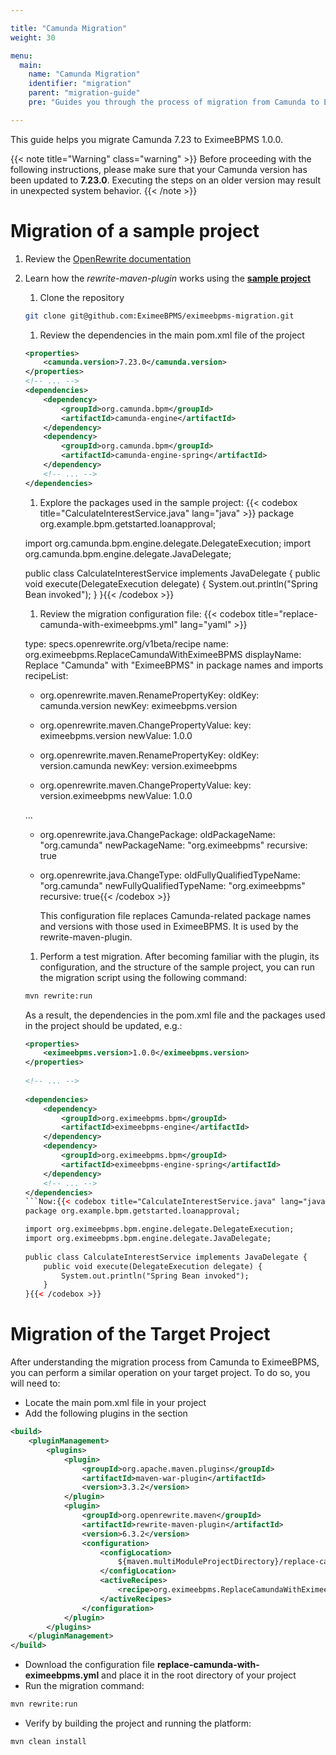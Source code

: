 ```yaml
---

title: "Camunda Migration"
weight: 30

menu:
  main:
    name: "Camunda Migration"
    identifier: "migration"
    parent: "migration-guide"
    pre: "Guides you through the process of migration from Camunda to EximeeBPMS"

---
```


This guide helps you migrate Camunda 7.23 to EximeeBPMS 1.0.0.

{{< note title="Warning" class="warning" >}}
Before proceeding with the following instructions, please make sure that your Camunda version has been updated to **7.23.0**. Executing the steps on an older version may result in unexpected system behavior.
{{< /note >}}


# Migration of a sample project

1. Review the [OpenRewrite documentation](https://docs.openrewrite.org/)
1. Learn how the *rewrite-maven-plugin* works using the **[sample project](https://github.com/EximeeBPMS/eximeebpms-migration)**
	1. Clone the repository 
	```bash
	git clone git@github.com:EximeeBPMS/eximeebpms-migration.git
	```
	
	1. Review the dependencies in the main pom.xml file of the project
	
	```xml
	<properties>
	    <camunda.version>7.23.0</camunda.version>
	</properties>	 
	<!-- ... -->
	<dependencies>
		<dependency>
		    <groupId>org.camunda.bpm</groupId>
		    <artifactId>camunda-engine</artifactId>
		</dependency>
		<dependency>
		    <groupId>org.camunda.bpm</groupId>
		    <artifactId>camunda-engine-spring</artifactId>
		</dependency>
		<!-- ... -->
	</dependencies>
	```
	
	1. Explore the packages used in the sample project:	
	{{< codebox title="CalculateInterestService.java" lang="java" >}}
	package org.example.bpm.getstarted.loanapproval;
 
	import org.camunda.bpm.engine.delegate.DelegateExecution;
	import org.camunda.bpm.engine.delegate.JavaDelegate;
	 
	public class CalculateInterestService implements JavaDelegate {
	    public void execute(DelegateExecution delegate) {
	        System.out.println("Spring Bean invoked");
	    }
	}{{< /codebox >}}
	
	1. Review the migration configuration file:
	{{< codebox title="replace-camunda-with-eximeebpms.yml" lang="yaml" >}}
	
	type: specs.openrewrite.org/v1beta/recipe
	name: org.eximeebpms.ReplaceCamundaWithEximeeBPMS
	displayName: Replace "Camunda" with "EximeeBPMS" in package names and imports
	recipeList:
	 
	  - org.openrewrite.maven.RenamePropertyKey:
	      oldKey: camunda.version
	      newKey: eximeebpms.version
	  - org.openrewrite.maven.ChangePropertyValue:
	      key: eximeebpms.version
	      newValue: 1.0.0
	 
	  - org.openrewrite.maven.RenamePropertyKey:
	      oldKey: version.camunda
	      newKey: version.eximeebpms
	  - org.openrewrite.maven.ChangePropertyValue:
	      key: version.eximeebpms
	      newValue: 1.0.0
	 
	...
	  - org.openrewrite.java.ChangePackage:
	      oldPackageName: "org.camunda"
	      newPackageName: "org.eximeebpms"
	      recursive: true
	  - org.openrewrite.java.ChangeType:
	      oldFullyQualifiedTypeName: "org.camunda"
	      newFullyQualifiedTypeName: "org.eximeebpms"
	      recursive: true{{< /codebox >}}
	      
		This configuration file replaces Camunda-related package names and versions with those used in EximeeBPMS. It is used by the rewrite-maven-plugin.	     

	1. Perform a test migration.
	After becoming familiar with the plugin, its configuration, and the structure of the sample project, you can run the migration script using the following command: 
	```bash
	mvn rewrite:run
	```
	As a result, the dependencies in the pom.xml file and the packages used in the project should be updated, e.g.:

	```xml
	<properties>
    	<eximeebpms.version>1.0.0</eximeebpms.version>
	</properties>         
	 
	<!-- ... --> 
	 
	<dependencies>
	    <dependency>
	        <groupId>org.eximeebpms.bpm</groupId>
	        <artifactId>eximeebpms-engine</artifactId>
	    </dependency>
	    <dependency>
	        <groupId>org.eximeebpms.bpm</groupId>
	        <artifactId>eximeebpms-engine-spring</artifactId>
	    </dependency>
	    <!-- ... -->
	</dependencies>
	```Now:{{< codebox title="CalculateInterestService.java" lang="java" >}}
	package org.example.bpm.getstarted.loanapproval;
 
	import org.eximeebpms.bpm.engine.delegate.DelegateExecution;
	import org.eximeebpms.bpm.engine.delegate.JavaDelegate;
	 
	public class CalculateInterestService implements JavaDelegate {
	    public void execute(DelegateExecution delegate) {
	        System.out.println("Spring Bean invoked");
	    }
	}{{< /codebox >}}
	
# Migration of the Target Project

After understanding the migration process from Camunda to EximeeBPMS, you can perform a similar operation on your target project. To do so, you will need to:

 - Locate the main pom.xml file in your project
 - Add the following plugins in the <build> section

```xml 
<build>
    <pluginManagement>
        <plugins>
            <plugin>
                <groupId>org.apache.maven.plugins</groupId>
                <artifactId>maven-war-plugin</artifactId>
                <version>3.3.2</version>
            </plugin>
            <plugin>
                <groupId>org.openrewrite.maven</groupId>
                <artifactId>rewrite-maven-plugin</artifactId>
                <version>6.3.2</version>
                <configuration>
                    <configLocation>
                        ${maven.multiModuleProjectDirectory}/replace-camunda-with-eximeebpms.yml
                    </configLocation>
                    <activeRecipes>
                        <recipe>org.eximeebpms.ReplaceCamundaWithEximeeBPMS</recipe>
                    </activeRecipes>
                </configuration>
            </plugin>
        </plugins>
    </pluginManagement>
</build>
```
	
- Download the configuration file **replace-camunda-with-eximeebpms.yml** and place it in the root directory of your project
- Run the migration command:

```bash
mvn rewrite:run
```
- Verify by building the project and running the platform:

```bash
mvn clean install
```
